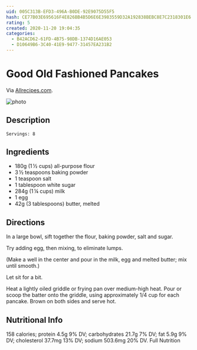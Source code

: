 ```yaml
---
uid: 005C313B-EFD3-496A-B0DE-92E9075D55F5
hash: CE77B03E695616F4E826BB4B5D6E6E3983559D32A192838BEBC8E7C2318301E6
rating: 5
created: 2020-11-20 19:04:35
categories:
  - B42ACD62-61FD-4B75-98DB-1374D16AE053
  - D10649B6-3C40-41E9-9477-31457EA231B2
---
```


# Good Old Fashioned Pancakes

Via [Allrecipes.com](https://www.allrecipes.com/recipe/21014/good-old-fashioned-pancakes/).

![photo](http://s3.amazonaws.com/uploads.paprikaapp.com/423163/2F9F569A-DC93-40D6-A32C-09F46A66C761.jpg?AWSAccessKeyId&#x3D;AKIAQ656ARCHKEP3RMYH&amp;Expires&#x3D;1640704434&amp;Signature&#x3D;ctvsls6HEy3DOWxVkdI7hHLhLu0%3D)

## Description
    Servings: 8

## Ingredients
- 180g (1 ½ cups) all-purpose flour
- 3 ½ teaspoons baking powder
- 1 teaspoon salt
- 1 tablespoon white sugar
- 284g (1 ¼ cups) milk
- 1 egg
- 42g (3 tablespoons) butter, melted

## Directions
In a large bowl, sift together the flour, baking powder, salt and sugar. 

Try adding egg, then mixing, to eliminate lumps.

(Make a well in the center and pour in the milk, egg and melted butter; mix until smooth.)

Let sit for a bit.

Heat a lightly oiled griddle or frying pan over medium-high heat. Pour or scoop the batter onto the griddle, using approximately 1/4 cup for each pancake. Brown on both sides and serve hot.

## Nutritional Info
158 calories; protein 4.5g 9% DV; carbohydrates 21.7g 7% DV; fat 5.9g 9% DV; cholesterol 37.7mg 13% DV; sodium 503.6mg 20% DV. Full Nutrition